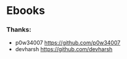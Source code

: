 # Ebooks


### Thanks:
- p0w34007 https://github.com/p0w34007
- devharsh https://github.com/devharsh
